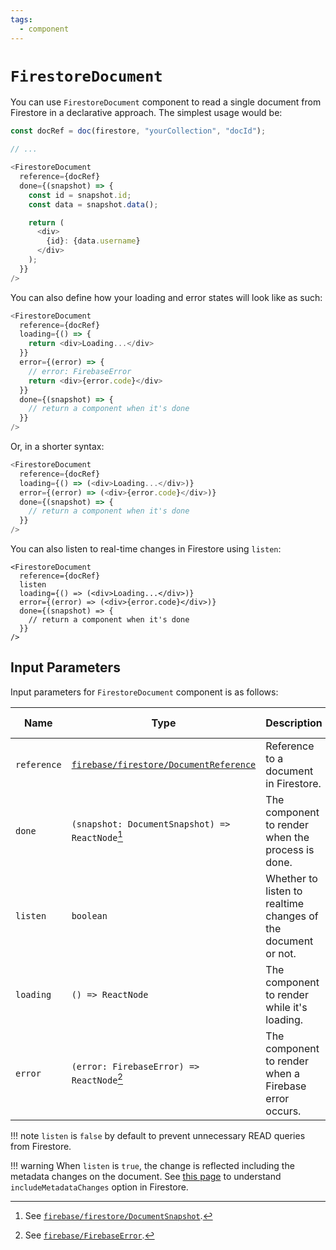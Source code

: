 ```yaml
---
tags:
  - component
---
```


# `FirestoreDocument`

You can use `FirestoreDocument` component to read a single document from Firestore in a declarative approach. The simplest usage would be:

```typescript
const docRef = doc(firestore, "yourCollection", "docId");

// ...

<FirestoreDocument
  reference={docRef}
  done={(snapshot) => {
    const id = snapshot.id;
    const data = snapshot.data();

    return (
      <div>
        {id}: {data.username}
      </div>
    );
  }}
/>
```

You can also define how your loading and error states will look like as such:

```typescript
<FirestoreDocument
  reference={docRef}
  loading={() => {
    return <div>Loading...</div>
  }}
  error={(error) => {
    // error: FirebaseError
    return <div>{error.code}</div>
  }}
  done={(snapshot) => {
    // return a component when it's done
  }}
/>
```

Or, in a shorter syntax:

```typescript
<FirestoreDocument
  reference={docRef}
  loading={() => (<div>Loading...</div>)}
  error={(error) => (<div>{error.code}</div>)}
  done={(snapshot) => {
    // return a component when it's done
  }}
/>
```

You can also listen to real-time changes in Firestore using `listen`:

```
<FirestoreDocument
  reference={docRef}
  listen
  loading={() => (<div>Loading...</div>)}
  error={(error) => (<div>{error.code}</div>)}
  done={(snapshot) => {
    // return a component when it's done
  }}
/>
```

## Input Parameters

Input parameters for `FirestoreDocument` component is as follows:

| Name | Type | Description | Required | Default Value |
|---|---|---|---|---|
| `reference` | [`firebase/firestore/DocumentReference`][DocumentReferenceRefDoc] | Reference to a document in Firestore. | ✅ | - |
| `done` | `(snapshot: DocumentSnapshot) => ReactNode`[^1] | The component to render when the process is done. | ✅ | - |
| `listen` | `boolean` | Whether to listen to realtime changes of the document or not. | ❌ | `false` |
| `loading` | `() => ReactNode` | The component to render while it's loading. | ❌ | An empty component |
| `error` | `(error: FirebaseError) => ReactNode`[^2] | The component to render when a Firebase error occurs. | ❌ | An empty component |

!!! note
    `listen` is `false` by default to prevent unnecessary READ queries from Firestore.

!!! warning
    When `listen` is `true`, the change is reflected including the metadata changes on the document. See [this page](https://firebase.google.com/docs/firestore/query-data/listen#events-metadata-changes) to understand `includeMetadataChanges` option in Firestore.

[^1]: See [`firebase/firestore/DocumentSnapshot`][DocumentSnapshotRefDoc].
[^2]: See [`firebase/FirebaseError`][FirebaseErrorRefDoc].

[DocumentReferenceRefDoc]: https://firebase.google.com/docs/reference/node/firebase.firestore.DocumentReference
[DocumentSnapshotRefDoc]: https://firebase.google.com/docs/reference/node/firebase.firestore.DocumentSnapshot
[FirebaseErrorRefDoc]: https://firebase.google.com/docs/reference/node/firebase.FirebaseError